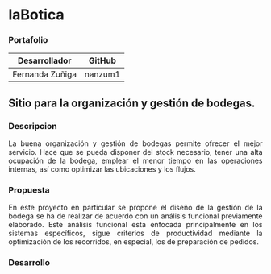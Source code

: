 # laBotica
### Portafolio

|Desarrollador|GitHub|
|-------|---|
|Fernanda Zuñiga|nanzum1|

## Sitio para la organización y gestión de bodegas.

### Descripcion

<p style="text-align: justify;">La buena organización y gestión de bodegas permite ofrecer el mejor servicio. Hace que se pueda disponer del stock necesario, tener una alta ocupación de la bodega, emplear el menor tiempo en las operaciones internas, así como optimizar las ubicaciones y los flujos.  
</p>

### Propuesta

<p style="text-align: justify;">
En este proyecto en particular se propone el diseño de la gestión de la bodega se ha de realizar de acuerdo con un análisis funcional previamente elaborado. Este análisis funcional esta enfocada principalmente en los sistemas específicos, sigue criterios de productividad mediante la optimización de los recorridos, en especial, los de preparación de pedidos.
</p>


### Desarrollo

<p style="text-align: justify;">

</p>
